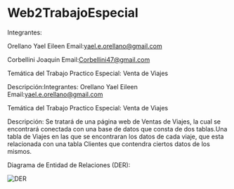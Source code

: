 # Web2TrabajoEspecial
Integrantes:

Orellano Yael Eileen
Email:yael.e.orellano@gmail.com

Corbellini Joaquin
Email:Corbellini47@gmail.com

Temática del Trabajo Practico Especial:
Venta de Viajes

Descripción:Integrantes:
Orellano Yael Eileen
Email:yael.e.orellano@gmail.com

Temática del Trabajo Practico Especial:
Venta de Viajes

Descripción:
Se tratará de una página web de Ventas de Viajes, la cual se encontrará conectada con una base de datos que consta de dos tablas.Una tabla de Viajes en las que se encontraran
los datos de cada viaje, que esta relacionada con una tabla Clientes que contendra ciertos datos de los mismos.

Diagrama de Entidad de Relaciones (DER):

![DER](https://github.com/Yaeeil/Web2TrabajoEspecial/assets/142358344/8aa875ab-4b16-4be8-b69b-dfbc4f6e2d04)
